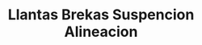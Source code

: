 ---
title: "Llantas Brekas Suspencion Alineacion"
url: /phoenix/llantas-brekas-suspencion-alineacion/
shop: Reifen
---